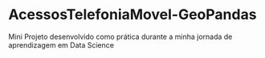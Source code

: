 # AcessosTelefoniaMovel-GeoPandas
 Mini Projeto desenvolvido como prática durante a minha jornada de aprendizagem em Data Science
